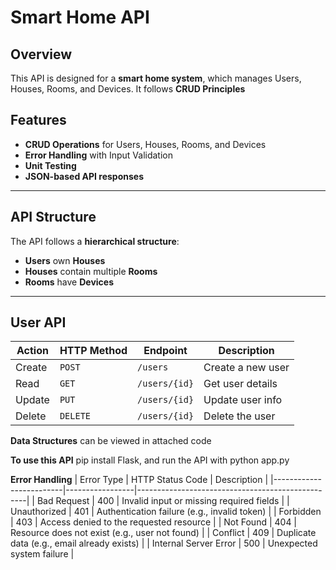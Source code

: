 # Smart Home API

## Overview
This API is designed for a **smart home system**, which manages Users, Houses, Rooms, and Devices. It follows **CRUD Principles** 

## Features
- **CRUD Operations** for Users, Houses, Rooms, and Devices
- **Error Handling** with Input Validation
- **Unit Testing**
- **JSON-based API responses**

---

##  API Structure
The API follows a **hierarchical structure**:
- **Users** own **Houses**
- **Houses** contain multiple **Rooms**
- **Rooms** have **Devices**

---

##  User API

| Action | HTTP Method | Endpoint | Description |
|--------|------------|----------|-------------|
| Create | `POST` | `/users` | Create a new user |
| Read | `GET` | `/users/{id}` | Get user details |
| Update | `PUT` | `/users/{id}` | Update user info |
| Delete | `DELETE` | `/users/{id}` | Delete the user |

**Data Structures** can be viewed in attached code

**To use this API** pip install Flask, and run the API with python app.py

**Error Handling**
| Error Type              | HTTP Status Code | Description                                      |
|-------------------------|-----------------|--------------------------------------------------|
| Bad Request            | 400             | Invalid input or missing required fields        |
| Unauthorized           | 401             | Authentication failure (e.g., invalid token)    |
| Forbidden             | 403             | Access denied to the requested resource        |
| Not Found             | 404             | Resource does not exist (e.g., user not found) |
| Conflict              | 409             | Duplicate data (e.g., email already exists)    |
| Internal Server Error | 500             | Unexpected system failure                      |



